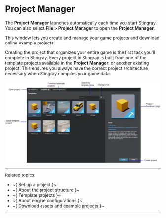 # Project Manager

The **Project Manager** launches automatically each time you start Stingray. You can also select **File > Project Manager** to open the **Project Manager**.

This window lets you create and manage your game projects and download online example projects.

Creating the project that organizes your entire game is the first task you'll complete in Stingray. Every project in Stingray is built from one of the template projects available in the **Project Manager**, or another existing project. This ensures you always have the correct project architecture necessary when Stingray compiles your game data.

![Project Manager Overview](../../images/comp_project_manager.png)

---
Related topics:
-	~{ Set up a project }~
-	~{ About the project structure }~
-	~{ Template projects }~
-	~{ About engine configurations }~
- ~{ Download assets and example projects }~
---
